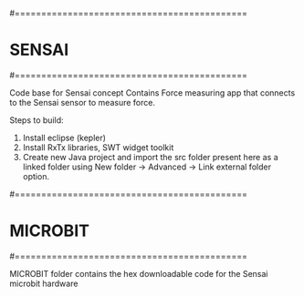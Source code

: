 #============================================
# SENSAI
#============================================

Code base for Sensai concept
Contains Force measuring app that connects to the Sensai sensor to measure force.

Steps to build:
1) Install eclipse (kepler)
2) Install RxTx libraries, SWT widget toolkit
3) Create new Java project and import the src folder present here as a linked folder using New folder -> Advanced -> Link external folder option.


#============================================
# MICROBIT
#============================================

MICROBIT folder contains the hex downloadable code for the Sensai microbit hardware